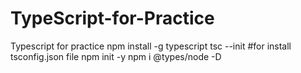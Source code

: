 # TypeScript-for-Practice
Typescript for practice 
npm install -g typescript
 tsc --init #for install tsconfig.json file
  npm init -y
   npm i @types/node -D
  

